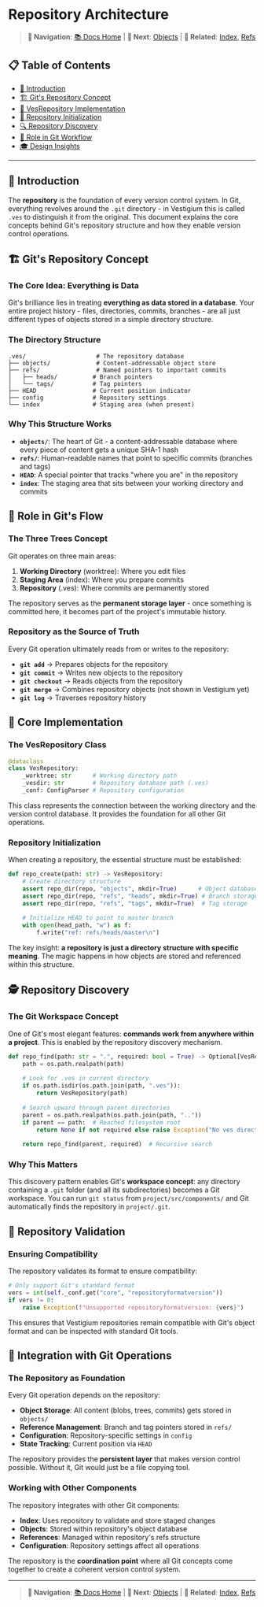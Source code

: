 # Repository Architecture

> **📍 Navigation**: [📚 Docs Home](README.md) | **📖 Next**: [Objects](OBJECTS.md) | **🔗 Related**: [Index](INDEX.md), [Refs](REFS.md)

## 📋 Table of Contents

- [🎯 Introduction](#-introduction)
- [🏗️ Git's Repository Concept](#️-gits-repository-concept)
- [🔧 VesRepository Implementation](#-vesrepository-implementation)  
- [🚀 Repository Initialization](#-repository-initialization)
- [🔍 Repository Discovery](#-repository-discovery)
- [🔄 Role in Git Workflow](#-role-in-git-workflow)
- [🎓 Design Insights](#-design-insights)

---

## 🎯 Introduction

The **repository** is the foundation of every version control system. In Git, everything revolves around the `.git` directory - in Vestigium this is called `.ves` to distinguish it from the original. This document explains the core concepts behind Git's repository structure and how they enable version control operations.

## 🏗️ Git's Repository Concept

### The Core Idea: Everything is Data

Git's brilliance lies in treating **everything as data stored in a database**. Your entire project history - files, directories, commits, branches - are all just different types of objects stored in a simple directory structure.

### The Directory Structure

```
.ves/                    # The repository database
├── objects/             # Content-addressable object store
├── refs/                # Named pointers to important commits
│   ├── heads/          # Branch pointers
│   └── tags/           # Tag pointers  
├── HEAD                # Current position indicator
├── config              # Repository settings
└── index               # Staging area (when present)
```

### Why This Structure Works

- **`objects/`**: The heart of Git - a content-addressable database where every piece of content gets a unique SHA-1 hash
- **`refs/`**: Human-readable names that point to specific commits (branches and tags)
- **`HEAD`**: A special pointer that tracks "where you are" in the repository
- **`index`**: The staging area that sits between your working directory and commits

## 🔄 Role in Git's Flow

### The Three Trees Concept

Git operates on three main areas:

1. **Working Directory** (worktree): Where you edit files
2. **Staging Area** (index): Where you prepare commits  
3. **Repository** (.ves): Where commits are permanently stored

The repository serves as the **permanent storage layer** - once something is committed here, it becomes part of the project's immutable history.

### Repository as the Source of Truth

Every Git operation ultimately reads from or writes to the repository:

- **`git add`** → Prepares objects for the repository
- **`git commit`** → Writes new objects to the repository  
- **`git checkout`** → Reads objects from the repository
- **`git merge`** → Combines repository objects (not shown in Vestigium yet)
- **`git log`** → Traverses repository history

## 🔧 Core Implementation

### The VesRepository Class

```python
@dataclass
class VesRepository:
    _worktree: str      # Working directory path
    _vesdir: str        # Repository database path (.ves)
    _conf: ConfigParser # Repository configuration
```

This class represents the connection between the working directory and the version control database. It provides the foundation for all other Git operations.

### Repository Initialization

When creating a repository, the essential structure must be established:

```python
def repo_create(path: str) -> VesRepository:
    # Create directory structure
    assert repo_dir(repo, "objects", mkdir=True)      # Object database
    assert repo_dir(repo, "refs", "heads", mkdir=True) # Branch storage
    assert repo_dir(repo, "refs", "tags", mkdir=True)  # Tag storage
    
    # Initialize HEAD to point to master branch
    with open(head_path, "w") as f:
        f.write("ref: refs/heads/master\n")
```

The key insight: **a repository is just a directory structure with specific meaning**. The magic happens in how objects are stored and referenced within this structure.

## 🕵️ Repository Discovery

### The Git Workspace Concept

One of Git's most elegant features: **commands work from anywhere within a project**. This is enabled by the repository discovery mechanism.

```python
def repo_find(path: str = ".", required: bool = True) -> Optional[VesRepository]:
    path = os.path.realpath(path)
    
    # Look for .ves in current directory
    if os.path.isdir(os.path.join(path, ".ves")):
        return VesRepository(path)
    
    # Search upward through parent directories
    parent = os.path.realpath(os.path.join(path, ".."))
    if parent == path:  # Reached filesystem root
        return None if not required else raise Exception("No ves directory.")
    
    return repo_find(parent, required)  # Recursive search
```

### Why This Matters

This discovery pattern enables Git's **workspace concept**: any directory containing a `.git` folder (and all its subdirectories) becomes a Git workspace. You can run `git status` from `project/src/components/` and Git automatically finds the repository in `project/.git`.

## 🎯 Repository Validation

### Ensuring Compatibility

The repository validates its format to ensure compatibility:

```python
# Only support Git's standard format
vers = int(self._conf.get("core", "repositoryformatversion"))
if vers != 0:
    raise Exception(f"Unsupported repositoryformatversion: {vers}")
```

This ensures that Vestigium repositories remain compatible with Git's object format and can be inspected with standard Git tools.

## 🔄 Integration with Git Operations

### The Repository as Foundation

Every Git operation depends on the repository:

- **Object Storage**: All content (blobs, trees, commits) gets stored in `objects/`
- **Reference Management**: Branch and tag pointers stored in `refs/`
- **Configuration**: Repository-specific settings in `config`
- **State Tracking**: Current position via `HEAD`

The repository provides the **persistent layer** that makes version control possible. Without it, Git would just be a file copying tool.

### Working with Other Components

The repository integrates with other Git components:

- **Index**: Uses repository to validate and store staged changes
- **Objects**: Stored within repository's object database  
- **References**: Managed within repository's refs structure
- **Configuration**: Repository settings affect all operations

The repository is the **coordination point** where all Git concepts come together to create a coherent version control system.

---

> **📍 Navigation**: [📚 Docs Home](README.md) | **📖 Next**: [Objects](OBJECTS.md) | **🔗 Related**: [Index](INDEX.md), [Refs](REFS.md)